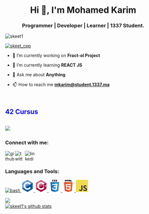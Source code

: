 <!--### Hi there, I'm Mohamed KARIM 
<img src="https://komarev.com/ghpvc/?username=skeet1&color=blueviolet" alt="skeet1">

<a style="color: #1C9CEA;" href="https://twitter.com/skeet_cpp">
  <img align="left" alt="skeet1's Twitter" width="22px" src="https://cdn.jsdelivr.net/npm/simple-icons@v3/icons/twitter.svg" />
</a>
<a href="https://linkedin.com/in/mrmohamedkarim/">
  <img align="left" alt="skeet1's Linkdein" width="22px" src="https://cdn.jsdelivr.net/npm/simple-icons@v3/icons/linkedin.svg" />
</a>
<a href="https://github.com/skeet1">
  <img align="left" alt="skeet1's Github" width="22px" src="https://cdn.jsdelivr.net/npm/simple-icons@v3/icons/github.svg" />
</a>
<br>
- 👋 Hi, I’m @skeet1 <br>
- 👀 I’m interested in Web Development <br>
- 🌱 I’m currently learning ... <br>
- 💞️ I’m looking to collaborate on ... <br>
- 📫 How to reach me ... <br>


skeet1/skeet1 is a ✨ special ✨ repository because its `README.md` (this file) appears on your GitHub profile.
You can click the Preview link to take a look at your changes.
--->
<h1 align="center">Hi 👋, I'm Mohamed Karim</h1>
<h3 align="center">Programmer | Developer | Learner | 1337 Student.</h3>

<p align="left"> <img src="https://komarev.com/ghpvc/?username=skeet1&label=Profile%20views&color=0e75b6&style=flat" alt="skeet1" /> </p>


<p align="left"> <a href="https://twitter.com/skeet_cpp" target="blank"><img src="https://img.shields.io/twitter/follow/skeet_cpp?logo=twitter&style=for-the-badge" alt="skeet_cpp" /></a> </p>

- 🔭 I’m currently working on **Fract-ol Project**

- 🌱 I’m currently learning **REACT JS**

- 💬 Ask me about **Anything**

- 📫 How to reach me **mkarim@student.1337.ma**
<br>
<h2 style="color: blue" > 42 Cursus <h2>
<img src="https://badge42.herokuapp.com/api/stats/mkarim?privacyEmail=true)](https://github.com/JaeSeoKim/badge42" />
<br>
  <!--
  <img src="https://1337-readme.vercel.app/api/profile?cursus=42cursus&white=true&login=mkarim" />
<br> -->
  

  
<h3>Connect with me:</h3>

<a href="https://github.com/skeet1" target="_blank">
  <img align="left" alt="github" height="32" width="32" src="https://cdn.jsdelivr.net/npm/simple-icons@v6/icons/github.svg" />
</a>


<a href="https://twitter.com/skeet_cpp" target="_blank">
  <img align="left" alt="twitter" height="32" width="32" src="https://cdn.jsdelivr.net/npm/simple-icons@v6/icons/twitter.svg" />
</a>

<a href="https://linkedin.com/in/mrmohamedkarim" target="_blank">
  <img align="left" alt="linkedin" height="32" width="32" src="https://cdn.jsdelivr.net/npm/simple-icons@v6/icons/linkedin.svg" />
</a>


<br>
  
  
<br/>
<h3 align="left">Languages and Tools:</h3>
<p align="left"> <a href="https://www.gnu.org/software/bash/" target="_blank"> <img src="https://www.vectorlogo.zone/logos/gnu_bash/gnu_bash-icon.svg" alt="bash" width="40" height="40"/> </a> <a href="https://www.cprogramming.com/" target="_blank"> <img src="https://raw.githubusercontent.com/devicons/devicon/master/icons/c/c-original.svg" alt="c" width="40" height="40"/> </a> <a href="https://www.w3schools.com/cpp/" target="_blank"> <img src="https://raw.githubusercontent.com/devicons/devicon/master/icons/cplusplus/cplusplus-original.svg" alt="cplusplus" width="40" height="40"/> </a> <a href="https://www.w3schools.com/css/" target="_blank"> <img src="https://raw.githubusercontent.com/devicons/devicon/master/icons/css3/css3-original-wordmark.svg" alt="css3" width="40" height="40"/> </a> <a href="https://www.w3.org/html/" target="_blank"> <img src="https://raw.githubusercontent.com/devicons/devicon/master/icons/html5/html5-original-wordmark.svg" alt="html5" width="40" height="40"/> </a> <a href="https://developer.mozilla.org/en-US/docs/Web/JavaScript" target="_blank"> <img src="https://raw.githubusercontent.com/devicons/devicon/master/icons/javascript/javascript-original.svg" alt="javascript" width="40" height="40"/> </a> </p>

  
<a href="https://github.com/skeet1">
  <img align="center" src="https://github-readme-stats.vercel.app/api/top-langs/?username=skeet1&theme=gruvbox" />
</a>
<br>
<a href="https://github.com/skeet1">
 <img align="center" src="https://github-readme-stats.vercel.app/api?username=skeet1&show_icons=true&theme=gruvbox&line_height=40" alt="skeet1's github stats"/>
</a>

